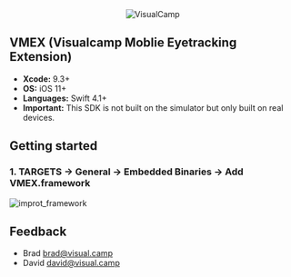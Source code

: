 
<br>
<br>

<p align="center">
<img src="http://visual.camp/wp-content/uploads/2017/01/logo.png" alt="VisualCamp">
</p>


## VMEX (Visualcamp Moblie Eyetracking Extension)

* **Xcode:** 9.3+
* **OS:** iOS 11+
* **Languages:** Swift 4.1+
* **Important:** This SDK is not built on the simulator but  only built on real devices.

## Getting started


### 1. TARGETS -> General -> Embedded Binaries -> Add VMEX.framework

![improt_framework](https://user-images.githubusercontent.com/16757294/41086621-89c5fe74-6a75-11e8-809c-67f7df6ed1c5.png)

## Feedback

- Brad [brad@visual.camp](mailto:brad@visual.camp)
- David [david@visual.camp](mailto:david@visual.camp)
